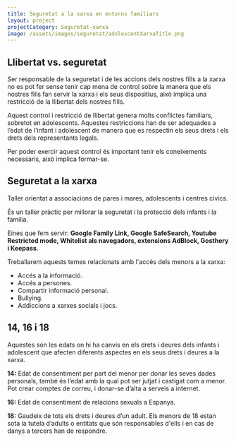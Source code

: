 ```yaml
---
title: Seguretat a la xarxa en entorns familiars
layout: project
projectCategory: Seguretat-xarxa
image: /assets/images/seguretat/adolescentXarxaTitle.png
---
```


## Llibertat vs. seguretat

Ser responsable de la seguretat i de les accions dels nostres fills a la xarxa no es pot fer sense tenir cap mena de control sobre la manera que els nostres fills fan servir la xarxa i els seus dispositius, això implica una restricció de la llibertat dels nostres fills.

Aquest control i restricció de llibertat genera molts conflictes familiars, sobretot en adolescents. Aquestes restriccions han de ser adequades a l’edat de l’infant i adolescent de manera que es respectin els seus drets i els drets dels representants legals.

Per poder exercir aquest control és important tenir els coneixements necessaris, això implica formar-se.

## Seguretat a la xarxa

Taller orientat a associacions de pares i mares, adolescents i centres cívics.

És un taller pràctic per millorar la seguretat i la protecció dels infants i la família.

Eines que fem servir: **Google Family Link, Google SafeSearch, Youtube Restricted mode, Whitelist als navegadors, extensions AdBlock, Gosthery i Keepass**.

Treballarem aquests temes relacionats amb l'accés dels menors a la xarxa:
- Accés a la informació.
- Accés a persones.
- Compartir informació personal.
- Bullying.
- Addiccions a xarxes socials i jocs.

## 14, 16 i 18

Aquestes són les edats on hi ha canvis en els drets i deures dels infants i adolescent que afecten diferents aspectes en els seus drets i deures a la xarxa.

**14:**  Edat de consentiment per part del menor per donar les seves dades personals, també és l’edat amb la qual pot ser jutjat i castigat com a menor. Pot crear comptes de correu, i donar-se d’alta a serveis a internet.

**16:** Edat de consentiment de relacions sexuals a Espanya.

**18:** Gaudeix de tots els drets i deures d’un adult. Els menors de 18 estan sota la tutela d’adults o entitats que són responsables d'ells i en cas de danys a tercers han de respondre.
